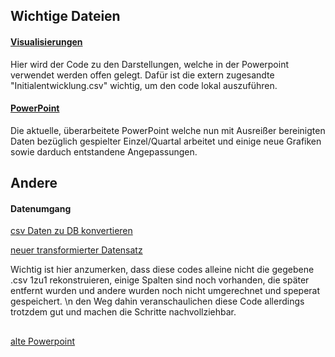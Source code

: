 ## Wichtige Dateien 

#### [Visualisierungen](Visualisierungen_der_Praesentation.ipynb) 
Hier wird der Code zu den Darstellungen, welche in der Powerpoint verwendet werden offen gelegt. Dafür ist die extern zugesandte "Initialentwicklung.csv" wichtig, um den code lokal auszuführen.

#### [PowerPoint](neu_ueberarbeitete_PowerPoint_Initialisierung.pptx)
Die aktuelle, überarbeitete PowerPoint welche nun mit Ausreißer bereinigten Daten bezüglich gespielter Einzel/Quartal arbeitet und einige neue Grafiken sowie darduch entstandene Angepassungen.


## Andere 

#### Datenumgang
[csv Daten zu DB konvertieren](Daten_DB_einlesen.ipynb) 

[neuer transformierter Datensatz](Datensatz_transformieren.ipynb) 

Wichtig ist hier anzumerken, dass diese codes alleine nicht die gegebene .csv 1zu1 rekonstruieren, einige Spalten sind noch vorhanden, die später entfernt wurden und andere wurden noch nicht umgerechnet und speperat gespeichert. \n
den Weg dahin veranschaulichen diese Code allerdings trotzdem gut und machen die Schritte nachvollziehbar. 

## 

[alte Powerpoint](vorgestellt_Powerpoint.pptx) 
